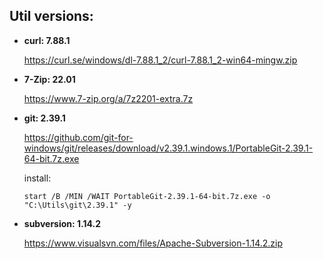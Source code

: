 

## Util versions:

* **curl: 7.88.1**

  https://curl.se/windows/dl-7.88.1_2/curl-7.88.1_2-win64-mingw.zip

* **7-Zip: 22.01**

  https://www.7-zip.org/a/7z2201-extra.7z

* **git: 2.39.1**

  https://github.com/git-for-windows/git/releases/download/v2.39.1.windows.1/PortableGit-2.39.1-64-bit.7z.exe

  install:
  ```batchfile
  start /B /MIN /WAIT PortableGit-2.39.1-64-bit.7z.exe -o "C:\Utils\git\2.39.1" -y
  
  ```

* **subversion: 1.14.2**

  https://www.visualsvn.com/files/Apache-Subversion-1.14.2.zip
